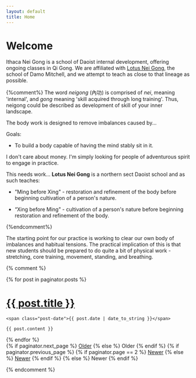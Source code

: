 ```yaml
---
layout: default
title: Home
---
```


# Welcome

Ithaca Nei Gong is a school of Daoist internal development, offering ongoing classes in Qi Gong. We are affiliated with [Lotus Nei Gong](http://lotusneigong.com), the school of Damo Mitchell, and we attempt to teach as close to that lineage as possible.

{%comment%}
The word <i>neigong</i> (內功) is comprised of <i>nei</i>, meaning 'internal', and <i>gong</i> meaning 'skill acquired through long training'. Thus, neigong could be described as development of skill of your inner landscape. 

The body work is designed to remove imbalances caused by... 

Goals:
- To build a body capable of having the mind stably sit in it.

I don't care about money. I'm simply looking for people of adventurous spirit to engage in practice.

This needs work…
<b>Lotus Nei Gong</b> is a northern sect Daoist school
and as such teaches: 
* ”Ming before Xing" - 
restoration and refinement of the body 
before beginning 
cultivation of a person's nature. 

* “Xing before Ming" - 
cultivation of a person's nature
before beginning 
restoration and refinement of the body. 

{%endcomment%}

The starting point for our practice is working to clear our own body of imbalances and habitual tensions. The practical implication of this is that new students should be prepared to do quite a bit of physical work - stretching, core training, movement, standing, and breathing.


{% comment %}
<div class="posts">
  {% for post in paginator.posts %}
  <div class="post">
    <h1 class="post-title">
      <a href="{{ post.url }}">
        {{ post.title }}
      </a>
    </h1>

    <span class="post-date">{{ post.date | date_to_string }}</span>

    {{ post.content }}
  </div>
  {% endfor %}
</div>

<div class="pagination">
  {% if paginator.next_page %}
    <a class="pagination-item older" href="{{ site.baseurl }}/page{{paginator.next_page}}">Older</a>
  {% else %}
    <span class="pagination-item older">Older</span>
  {% endif %}
  {% if paginator.previous_page %}
    {% if paginator.page == 2 %}
      <a class="pagination-item newer" href="{{ site.baseurl }}/">Newer</a>
    {% else %}
      <a class="pagination-item newer" href="{{ site.baseurl }}/page{{paginator.previous_page}}">Newer</a>
    {% endif %}
  {% else %}
    <span class="pagination-item newer">Newer</span>
  {% endif %}
</div>

{% endcomment %}
